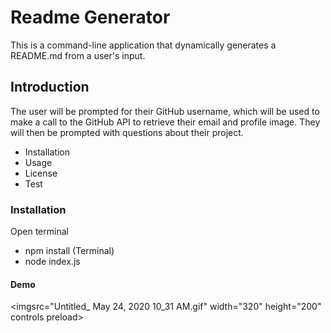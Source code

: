 # Readme Generator
This is a command-line application that dynamically generates a README.md from a user's input.
## Introduction
The user will be prompted for their GitHub username, which will be used to make a call to the GitHub API to retrieve their email and profile image. They will then be prompted with questions about their project.
- Installation
- Usage
- License
- Test
### Installation
Open terminal 
- npm install (Terminal)
- node index.js
#### Demo
<imgsrc="Untitled_ May 24, 2020 10_31 AM.gif" width="320" height="200" controls preload></img>
